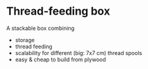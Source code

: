 # Thread-feeding box
A stackable box combining 
* storage
* thread feeding
* scalability for different (big: 7x7 cm) thread spools
* easy & cheap to build from plywood
